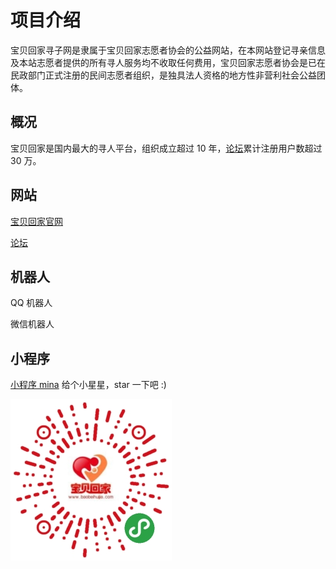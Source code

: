 # 项目介绍

宝贝回家寻子网是隶属于宝贝回家志愿者协会的公益网站，在本网站登记寻亲信息及本站志愿者提供的所有寻人服务均不收取任何费用，宝贝回家志愿者协会是已在民政部门正式注册的民间志愿者组织，是独具法人资格的地方性非营利社会公益团体。

## 概况

宝贝回家是国内最大的寻人平台，组织成立超过 10 年，[论坛](https://bbs.baobeihuijia.com)累计注册用户数超过 30 万。

## 网站

  [宝贝回家官网](https://www.baobeihuijia.com)

  [论坛](https://bss.baobeihuijia.com)

## 机器人

  QQ 机器人

  微信机器人

## 小程序

[小程序 mina](https://github.com/bbhj/mina)   给个小星星，star 一下吧 :)

![小程序](/images/8.jpg)
